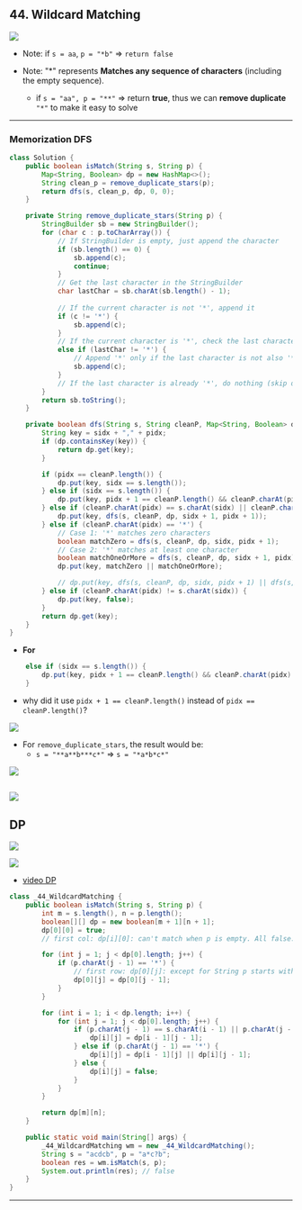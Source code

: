 ## 44. Wildcard Matching
![](img/2022-11-28-11-29-06.png)

- Note: if `s = aa`, `p = "*b"` => `return false`

- Note: "*" represents **Matches any sequence of characters** (including the empty sequence).
  - if `s = "aa", p = "**"` => return **true**, thus we can **remove duplicate** `"*"` to make it easy to solve

---
### Memorization DFS

```java
class Solution {
    public boolean isMatch(String s, String p) {
        Map<String, Boolean> dp = new HashMap<>();
        String clean_p = remove_duplicate_stars(p);
        return dfs(s, clean_p, dp, 0, 0);
    }

    private String remove_duplicate_stars(String p) {
        StringBuilder sb = new StringBuilder();
        for (char c : p.toCharArray()) {
            // If StringBuilder is empty, just append the character
            if (sb.length() == 0) {
                sb.append(c);
                continue;
            }
            // Get the last character in the StringBuilder
            char lastChar = sb.charAt(sb.length() - 1);
            
            // If the current character is not '*', append it
            if (c != '*') {
                sb.append(c);
            }
            // If the current character is '*', check the last character
            else if (lastChar != '*') {
                // Append '*' only if the last character is not also '*'
                sb.append(c);
            }
            // If the last character is already '*', do nothing (skip duplicate)
        }
        return sb.toString();
    }

    private boolean dfs(String s, String cleanP, Map<String, Boolean> dp, int sidx, int pidx) {
        String key = sidx + "," + pidx;
        if (dp.containsKey(key)) {
            return dp.get(key);
        }

        if (pidx == cleanP.length()) {
            dp.put(key, sidx == s.length());
        } else if (sidx == s.length()) {
            dp.put(key, pidx + 1 == cleanP.length() && cleanP.charAt(pidx) == '*');
        } else if (cleanP.charAt(pidx) == s.charAt(sidx) || cleanP.charAt(pidx) == '?') {
            dp.put(key, dfs(s, cleanP, dp, sidx + 1, pidx + 1));
        } else if (cleanP.charAt(pidx) == '*') {
            // Case 1: '*' matches zero characters
            boolean matchZero = dfs(s, cleanP, dp, sidx, pidx + 1);
            // Case 2: '*' matches at least one character
            boolean matchOneOrMore = dfs(s, cleanP, dp, sidx + 1, pidx);
            dp.put(key, matchZero || matchOneOrMore);

            // dp.put(key, dfs(s, cleanP, dp, sidx, pidx + 1) || dfs(s, cleanP, dp, sidx + 1, pidx));
        } else if (cleanP.charAt(pidx) != s.charAt(sidx)) {
            dp.put(key, false);
        }
        return dp.get(key);
    }
}
```


- **For** 

```java  
    else if (sidx == s.length()) {
        dp.put(key, pidx + 1 == cleanP.length() && cleanP.charAt(pidx) == '*');
    } 
```    

- why did it use `pidx + 1 == cleanP.length()` instead of `pidx == cleanP.length()`? 

![](img/2025-02-13-10-12-37.png)


- For `remove_duplicate_stars`, the result would be:
    - `s = "**a**b***c*"` => `s = "*a*b*c*"`

![](img/2025-02-13-11-11-49.png)


![](img/2025-02-13-11-26-45.png)
---

## DP 



![](img/2022-11-30-13-22-37.png)

![](img/2022-12-08-18-24-06.png)

- [video DP](https://youtu.be/3ZDZ-N0EPV0?t=316)

```java
class _44_WildcardMatching {
    public boolean isMatch(String s, String p) {
        int m = s.length(), n = p.length();
        boolean[][] dp = new boolean[m + 1][n + 1];
        dp[0][0] = true;
        // first col: dp[i][0]: can't match when p is empty. All false.

        for (int j = 1; j < dp[0].length; j++) {
            if (p.charAt(j - 1) == '*') {
                // first row: dp[0][j]: except for String p starts with *, otherwise all false
                dp[0][j] = dp[0][j - 1];
            }
        }

        for (int i = 1; i < dp.length; i++) {
            for (int j = 1; j < dp[0].length; j++) {
                if (p.charAt(j - 1) == s.charAt(i - 1) || p.charAt(j - 1) == '?') {
                    dp[i][j] = dp[i - 1][j - 1];
                } else if (p.charAt(j - 1) == '*') {
                    dp[i][j] = dp[i - 1][j] || dp[i][j - 1];
                } else {
                    dp[i][j] = false;
                }
            }
        }

        return dp[m][n];
    }

    public static void main(String[] args) {
        _44_WildcardMatching wm = new _44_WildcardMatching();
        String s = "acdcb", p = "a*c?b";
        boolean res = wm.isMatch(s, p);
        System.out.println(res); // false
    }
}
```
---

